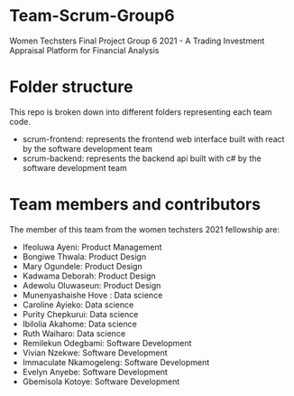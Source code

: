 # Team-Scrum-Group6
Women Techsters Final Project Group 6 2021 - A Trading Investment Appraisal Platform for Financial Analysis

#   Folder structure
This repo is broken down into different folders representing each team code.
- scrum-frontend: represents the frontend web interface built with react by the software development team
- scrum-backend: represents the backend api built with c# by the software development team

#   Team members and contributors
The member of this team from the women techsters 2021 fellowship are:
- Ifeoluwa Ayeni: Product Management
- Bongiwe Thwala: Product Design
- Mary Ogundele: Product Design
- Kadwama Deborah: Product Design
- Adewolu Oluwaseun: Product Design
- Munenyashaishe Hove : Data science
- Caroline Ayieko: Data science
- Purity Chepkurui: Data science
- Ibilolia Akahome: Data science
- Ruth Waiharo: Data science
- Remilekun Odegbami: Software Development
- Vivian Nzekwe: Software Development 
- Immaculate Nkamogeleng: Software Development 
- Evelyn Anyebe: Software Development     
- Gbemisola Kotoye: Software Development



 
